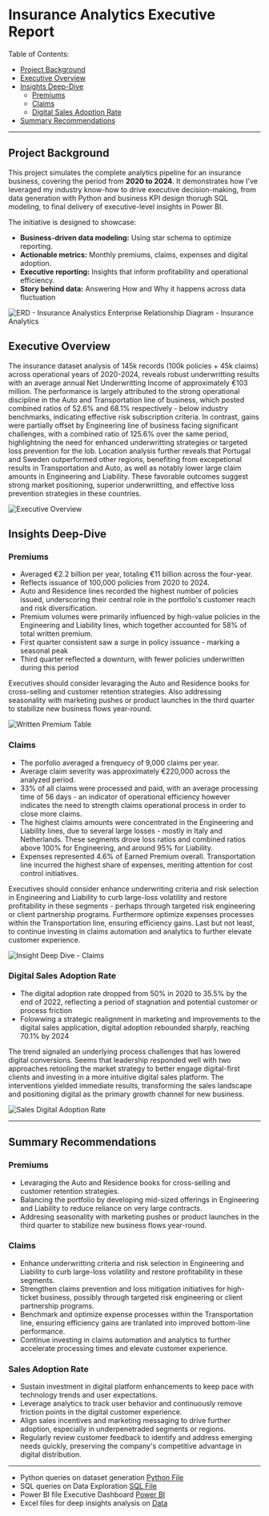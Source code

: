 # Insurance Analytics Executive Report

 Table of Contents:
 
- [Project Background](#project-background)
- [Executive Overview](#executive-overview)
- [Insights Deep-Dive](#insights-deep-dive)
  - [Premiums](#premiums)
  - [Claims](#claims)
  - [Digital Sales Adoption Rate](#digital-sales-adoption-rate)
- [Summary Recommendations](#summary-recommendations)
---
## Project Background

This project simulates the complete analytics pipeline for an insurance business, covering the period from **2020 to 2024**. It demonstrates how I've leveraged my industry know-how to drive executive decision-making, from data generation with Python and business KPI design thorugh SQL modeling, to final delivery of executive-level insights in Power BI.

The initiative is designed to showcase:
- **Business-driven data modeling:** Using star schema to optimize reporting.
- **Actionable metrics:** Monthly premiums, claims, expenses and digital adoption.
- **Executive reporting:** Insights that inform profitability and operational efficiency.
- **Story behind data:** Answering How and Why it happens across data fluctuation

![ERD - Insurance Analystics](https://github.com/user-attachments/assets/4d9eb030-1545-402d-8504-66d3c7a677fb)
Enterprise Relationship Diagram - Insurance Analytics

## Executive Overview

The insurance dataset analysis of 145k records (100k policies + 45k claims) across operational years of 2020-2024, reveals robust underwritting results with an average annual Net Underwritting Income of approximately €103 million. 
The performance is largely attributed to the strong operational discipline in the Auto and Transportation line of business, which posted combined ratios of 52.6% and 68.1% respectively - below industry benchmarks, indicating effective risk subscription criteria. In contrast, gains were partially offset by Engineering line of business facing significant challenges, with a combined ratio of 125.6% over the same period, highlightning the need for enhanced underwritting strategies or targeted loss prevention for the lob. 
Location analysis further reveals that Portugal and Sweden outperformed other regions, benefiting from excepetional results in Transportation and Auto, as well as notably lower large claim amounts in Engineering and Liability. These favorable outcomes suggest strong market positioning, superior underwriitting, and effective loss prevention strategies in these countries. 

![Executive Overview](https://github.com/user-attachments/assets/93419ea1-6cd6-4774-a1b1-bddf8cb5500a)

## Insights Deep-Dive

### Premiums

- Averaged €2.2 billion per year, totaling €11 billion across the four-year.
- Reflects issuance of 100,000 policies from 2020 to 2024.
- Auto and Residence lines recorded the highest number of policies issued, underscoring their central role in the portfolio's customer reach and risk diversification. 
- Premium volumes were primarily influenced by high-value policies in the Engineering and Liability lines, which together accounted for 58% of total written premium.
- First quarter consistent saw a surge in policy issuance - marking a seasonal peak
- Third quarter reflected a downturn, with fewer policies underwritten during this period

Executives should consider levaraging the Auto and Residence books for cross-selling and customer retention strategies. Also addressing seasonality with marketing pushes or product launches in the third quarter to stabilize new business flows year-round.
  
![Written Premium Table](https://github.com/user-attachments/assets/5f02204b-f996-4559-8871-b9ecf970b842)

### Claims

- The porfolio averaged a frenquecy of 9,000 claims per year.
- Average claim severity was approximately €220,000 across the analyzed period.
- 33% of all claims were processed and paid, with an average processing time of 56 days - an indicator of operational efficiency however indicates the need to strength claims operational process in order to close more claims.
- The highest claims amounts were concentrated in the Engineering and Liability lines, due to several large losses - mostly in Italy and Netherlands. These segments drove loss ratios and combined ratios above 100% for Engineering, and around 95% for Liability.
- Expenses represented 4.6% of Earned Premium overall. Transportation line incurred the highest share of expenses, meriting attention for cost control initiatives.

Executives should consider enhance underwriting criteria and risk selection in Engineering and Liability to curb large-loss volatility and restore profitability in these segments - perhaps through targeted risk engineering or client partnership programs. Furthermore optimize expenses processes within the Transportation line, ensuring efficiency gains. Last but not least, to continue investing in claims automation and analytics to further elevate customer experience. 

![Insight Deep Dive - Claims](https://github.com/user-attachments/assets/085bce0e-efd4-4301-91fa-f573eeb7b3f6)

### Digital Sales Adoption Rate

- The digital adoption rate dropped from 50% in 2020 to 35.5% by the end of 2022, reflecting a period of stagnation and potential customer or process friction
- Folowwing a strategic realignment in marketing and improvements to the digital sales application, digital adoption rebounded sharply, reaching 70.1% by 2024

The trend signaled an underlying process challenges that has lowered digital conversions. Seems that leadership responded well with two approaches retooling the market strategy to better engage digital-first clients and investing in a more intuitive digital sales platform. The interventions yielded immediate results, transforming the sales landscape and positioning digital as the primary growth channel for new business. 

![Sales Digital Adoption Rate](https://github.com/user-attachments/assets/ff91df50-38bf-4a7a-95a0-7899bf06723c)

---
## Summary Recommendations

### Premiums
- Levaraging the Auto and Residence books for cross-selling and customer retention strategies.
- Balancing the portfolio by developing mid-sized offerings in Engineering and Liability to reduce reliance on very large contracts.
- Addresing seasonality with marketing pushes or product launches in the third quarter to stabilize new business flows year-round.

### Claims
- Enhance underwritting criteria and risk selection in Engineering and Liability to curb large-loss volatility and restore profitability in these segments.
- Strengthen claims prevention and loss mitigation initiatives for high-ticket business, possibly through targeted risk engineering or client partnership programs.
- Benchmark and optimize expense processes within the Transportation line, ensuring efficiency gains are tranlated into improved bottom-line performance.
- Continue investing in claims automation and analytics to further accelerate processing times and elevate customer experience.

### Sales Adoption Rate 
- Sustain investment in digital platform enhancements to keep pace with technology trends and user expectations.
- Leverage analytics to track user behavior and continuously remove friction points in the digital customer experience.
- Align sales incentives and marketing messaging to drive further adoption, especially in underpenetraded segments or regions.
- Regularly review customer feedback to identify and address emerging needs quickly, preserving the company's competitive advantage in digital distribution.

---

- Python queries on dataset generation [Python File](Data/Gen_Insurance_Dataset.ipynb)
- SQL queries on Data Exploration [SQL File](Data/Insurance_Data_Project.sql)
- Power BI file Executive Dashboard [Power BI](Data/InsuranceExecutiveDashboard.pbix)
- Excel files for deep insights analysis on [Data](Data)

